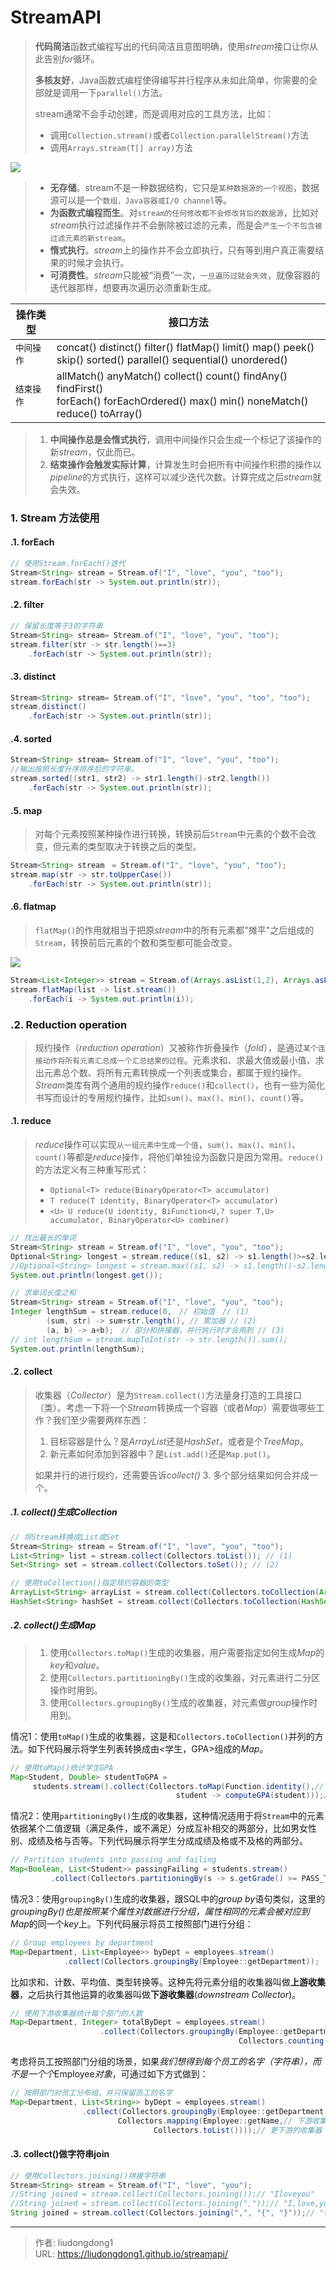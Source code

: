 # StreamAPI


> **代码简洁**函数式编程写出的代码简洁且意图明确，使用*stream*接口让你从此告别*for*循环。
>
> **多核友好**，Java函数式编程使得编写并行程序从未如此简单，你需要的全部就是调用一下`parallel()`方法。
>
> stream通常不会手动创建，而是调用对应的工具方法，比如：
>
> - 调用`Collection.stream()`或者`Collection.parallelStream()`方法
> - 调用`Arrays.stream(T[] array)`方法

![](https://lddpicture.oss-cn-beijing.aliyuncs.com/picture/Java_stream_Interfaces-163056525279424.png)

> - **无存储**。stream不是一种数据结构，它只是`某种数据源的一个视图`，数据源可以是一个`数组，Java容器或I/O channel`等。
> - **为函数式编程而生**。对`stream的任何修改都不会修改背后的数据源`，比如对*stream*执行过滤操作并不会删除被过滤的元素，而是会`产生一个不包含被过滤元素的新stream`。
> - **惰式执行**。*stream*上的操作并不会立即执行，只有等到用户真正需要结果的时候才会执行。
> - **可消费性**。*stream*只能被“消费”一次，`一旦遍历过就会失效`，就像容器的迭代器那样，想要再次遍历必须重新生成。

| 操作类型   | 接口方法                                                     |
| ---------- | ------------------------------------------------------------ |
| `中间操作` | concat() distinct() filter() flatMap() limit() map() peek() <br> skip() sorted() parallel() sequential() unordered() |
| `结束操作` | allMatch() anyMatch() collect() count() findAny() findFirst() <br> forEach() forEachOrdered() max() min() noneMatch() reduce() toArray() |

> 1. __中间操作总是会惰式执行__，调用中间操作只会生成一个标记了该操作的新*stream*，仅此而已。
> 2. __结束操作会触发实际计算__，计算发生时会把所有中间操作积攒的操作以*pipeline*的方式执行，这样可以减少迭代次数。计算完成之后*stream*就会失效。

### 1. Stream 方法使用

#### .1. forEach

```java
// 使用Stream.forEach()迭代
Stream<String> stream = Stream.of("I", "love", "you", "too");
stream.forEach(str -> System.out.println(str));
```

#### .2. filter

```java
// 保留长度等于3的字符串
Stream<String> stream= Stream.of("I", "love", "you", "too");
stream.filter(str -> str.length()==3)
    .forEach(str -> System.out.println(str));
```

#### .3. distinct

```java
Stream<String> stream= Stream.of("I", "love", "you", "too", "too");
stream.distinct()
    .forEach(str -> System.out.println(str));
```

#### .4. sorted

```java
Stream<String> stream= Stream.of("I", "love", "you", "too");
//输出按照长度升序排序后的字符串，
stream.sorted((str1, str2) -> str1.length()-str2.length())   
    .forEach(str -> System.out.println(str)); 
```

#### .5. map

> 对每个元素按照某种操作进行转换，转换前后`Stream`中元素的个数不会改变，但元素的类型取决于转换之后的类型。

```java
Stream<String> stream　= Stream.of("I", "love", "you", "too");
stream.map(str -> str.toUpperCase())
    .forEach(str -> System.out.println(str));
```

#### .6. flatmap

> `flatMap()`的作用就相当于把原*stream*中的所有元素都"摊平"之后组成的`Stream`，转换前后元素的个数和类型都可能会改变。

![](https://lddpicture.oss-cn-beijing.aliyuncs.com/picture/Stream.flatMap-163056568062925.png)

```java
Stream<List<Integer>> stream = Stream.of(Arrays.asList(1,2), Arrays.asList(3, 4, 5));
stream.flatMap(list -> list.stream())
    .forEach(i -> System.out.println(i));
```

### .2. Reduction operation

> 规约操作（*reduction operation*）又被称作折叠操作（*fold*），是通过`某个连接动作将所有元素汇总成一个汇总结果的过程`。元素求和、求最大值或最小值、求出元素总个数、将所有元素转换成一个列表或集合，都属于规约操作。*Stream*类库有两个通用的规约操作`reduce()`和`collect()`，也有一些为简化书写而设计的专用规约操作，比如`sum()`、`max()`、`min()`、`count()`等。

#### .1. reduce

> *reduce*操作可以实现`从一组元素中生成一个值`，`sum()`、`max()`、`min()`、`count()`等都是*reduce*操作，将他们单独设为函数只是因为常用。`reduce()`的方法定义有三种重写形式：
>
> - `Optional<T> reduce(BinaryOperator<T> accumulator)`
> - `T reduce(T identity, BinaryOperator<T> accumulator)`
> - `<U> U reduce(U identity, BiFunction<U,? super T,U> accumulator, BinaryOperator<U> combiner)`

```java
// 找出最长的单词
Stream<String> stream = Stream.of("I", "love", "you", "too");
Optional<String> longest = stream.reduce((s1, s2) -> s1.length()>=s2.length() ? s1 : s2);
//Optional<String> longest = stream.max((s1, s2) -> s1.length()-s2.length());
System.out.println(longest.get());
```

```java
// 求单词长度之和
Stream<String> stream = Stream.of("I", "love", "you", "too");
Integer lengthSum = stream.reduce(0,　// 初始值　// (1)
        (sum, str) -> sum+str.length(), // 累加器 // (2)
        (a, b) -> a+b);　// 部分和拼接器，并行执行时才会用到 // (3)
// int lengthSum = stream.mapToInt(str -> str.length()).sum();
System.out.println(lengthSum);
```

#### .2. collect

> 收集器（*Collector*）是为`Stream.collect()`方法量身打造的工具接口（类）。考虑一下将一个*Stream*转换成一个容器（或者*Map*）需要做哪些工作？我们至少需要两样东西：
>
> 1. 目标容器是什么？是*ArrayList*还是*HashSet*，或者是个*TreeMap*。
> 2. 新元素如何添加到容器中？是`List.add()`还是`Map.put()`。
>
> 如果并行的进行规约，还需要告诉*collect()* 3. 多个部分结果如何合并成一个。

##### .1. collect()生成Collection

```java
// 将Stream转换成List或Set
Stream<String> stream = Stream.of("I", "love", "you", "too");
List<String> list = stream.collect(Collectors.toList()); // (1)
Set<String> set = stream.collect(Collectors.toSet()); // (2)

// 使用toCollection()指定规约容器的类型
ArrayList<String> arrayList = stream.collect(Collectors.toCollection(ArrayList::new));// (3)
HashSet<String> hashSet = stream.collect(Collectors.toCollection(HashSet::new));// (4)
```

##### .2. collect()生成Map

> 1. 使用`Collectors.toMap()`生成的收集器，用户需要指定如何生成*Map*的*key*和*value*。
> 2. 使用`Collectors.partitioningBy()`生成的收集器，对元素进行二分区操作时用到。
> 3. 使用`Collectors.groupingBy()`生成的收集器，对元素做*group*操作时用到。

情况1：使用`toMap()`生成的收集器，这是和`Collectors.toCollection()`并列的方法。如下代码展示将学生列表转换成由<学生，GPA>组成的*Map*。

```Java
// 使用toMap()统计学生GPA
Map<Student, Double> studentToGPA =
     students.stream().collect(Collectors.toMap(Function.identity(),// 如何生成key
                                     student -> computeGPA(student)));// 如何生成value
```

情况2：使用`partitioningBy()`生成的收集器，这种情况适用于将`Stream`中的元素依据某个二值逻辑（满足条件，或不满足）分成互补相交的两部分，比如男女性别、成绩及格与否等。下列代码展示将学生分成成绩及格或不及格的两部分。

```Java
// Partition students into passing and failing
Map<Boolean, List<Student>> passingFailing = students.stream()
         .collect(Collectors.partitioningBy(s -> s.getGrade() >= PASS_THRESHOLD));
```

情况3：使用`groupingBy()`生成的收集器，跟SQL中的*group by*语句类似，这里的*groupingBy()*也是按照某个属性对数据进行分组，属性相同的元素会被对应到*Map*的同一个*key*上。下列代码展示将员工按照部门进行分组：

```Java
// Group employees by department
Map<Department, List<Employee>> byDept = employees.stream()
            .collect(Collectors.groupingBy(Employee::getDepartment));
```

比如求和、计数、平均值、类型转换等。这种先将元素分组的收集器叫做**上游收集器**，之后执行其他运算的收集器叫做**下游收集器**(*downstream Collector*)。

```Java
// 使用下游收集器统计每个部门的人数
Map<Department, Integer> totalByDept = employees.stream()
                    .collect(Collectors.groupingBy(Employee::getDepartment,
                                                   Collectors.counting()));// 下游收集器
```

考虑将员工按照部门分组的场景，如果*我们想得到每个员工的名字（字符串），而不是一个个*Employee*对象*，可通过如下方式做到：

```Java
// 按照部门对员工分布组，并只保留员工的名字
Map<Department, List<String>> byDept = employees.stream()
                .collect(Collectors.groupingBy(Employee::getDepartment,
                        Collectors.mapping(Employee::getName,// 下游收集器
                                Collectors.toList())));// 更下游的收集器
```

#### .3. collect()做字符串join

```java
// 使用Collectors.joining()拼接字符串
Stream<String> stream = Stream.of("I", "love", "you");
//String joined = stream.collect(Collectors.joining());// "Iloveyou"
//String joined = stream.collect(Collectors.joining(","));// "I,love,you"
String joined = stream.collect(Collectors.joining(",", "{", "}"));// "{I,love,you}"
```



---

> 作者: liudongdong1  
> URL: https://liudongdong1.github.io/streamapi/  

